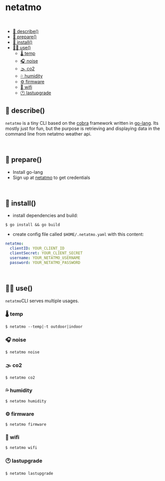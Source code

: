# netatmo

</br>

  - [📖 describe()](#-describe)
  - [📜 prepare()](#-prepare)
  - [💾 install()](#-install)
  - [🧑‍💻 use()](#-use)
    - [🌡 temp](#-temp)
    - [🎧 noise](#-noise)
    - [🌫 co2](#-co2)
    - [💦 humidity](#-humidity)
    - [⚙️ firmware](#️-firmware)
    - [📶 wifi](#-wifi)
    - [🕐 lastupgrade](#-lastupgrade)

## 📖 describe()
`netatmo` is a tiny CLI based on the [cobra](https://github.com/spf13/cobra)
 framework written in [go-lang](https://golang.org/). Its mostly just for fun, but the purpose is retrieving and displaying data in the command line from netatmo weather api.

 </br>


## 📜 prepare()
 * Install go-lang
 * Sign up at [netatmo](https://dev.netatmo.com/apidocumentation/weather) to get credentials
  
</br>

 ## 💾 install()
  * install dependencies and build:
```shell
$ go install && go build
```
* create config file called ```$HOME/.netatmo.yaml``` with this content:
  
```yaml
netatmo:
  clientID: YOUR_CLIENT_ID
  clientSecret: YOUR_CLIENT_SECRET
  username: YOUR_NETATMO_USERNAME
  password: YOUR_NETATMO_PASSWORD
```

</br>

## 🧑‍💻 use()
```netatmo```CLI serves multiple usages. 

 ### 🌡 temp
 ```shell
$ netatmo --temp|-t outdoor|indoor
 ```
 
 ### 🎧 noise
 ```shell
$ netatmo noise
 ```
 
  ### 🌫 co2
 ```shell
$ netatmo co2
 ```
 
 ### 💦 humidity
 ```shell
$ netatmo humidity
 ```
 
 ### ⚙️ firmware
 ```shell
$ netatmo firmware

 ```
 ### 📶 wifi
  ```shell
$ netatmo wifi
 ```
 
 ### 🕐 lastupgrade
  ```shell
$ netatmo lastupgrade
 ```
